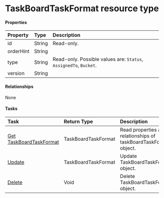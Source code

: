 # TaskBoardTaskFormat resource type



#### Properties
| Property	   | Type	|Description|
|:---------------|:--------|:----------|
|id|String| Read-only.|
|orderHint|String||
|type|String| Read-only. Possible values are: `Status`, `AssignedTo`, `Bucket`.|
|version|String||

#### Relationships
None


#### Tasks

| Task		   | Return Type	|Description|
|:---------------|:--------|:----------|
|[Get TaskBoardTaskFormat](../api/taskboardtaskformat_get.md) | TaskBoardTaskFormat |Read properties and relationships of taskBoardTaskFormat object.|
|[Update](../api/taskboardtaskformat_update.md) | TaskBoardTaskFormat	|Update TaskBoardTaskFormat object. |
|[Delete](../api/taskboardtaskformat_delete.md) | Void	|Delete TaskBoardTaskFormat object. |
